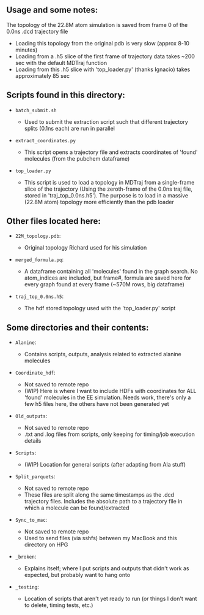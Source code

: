 ## Usage and some notes:

The topology of the 22.8M atom simulation is saved from frame 0 of the 0.0ns .dcd trajectory file
- Loading this topology from the original pdb is very slow (approx 8-10 minutes)
- Loading from a .h5 slice of the first frame of trajectory data takes ~200 sec with the default MDTraj function
- Loading from this .h5 slice with 'top_loader.py' (thanks Ignacio) takes approximately 85 sec

## Scripts found in this directory:

- `batch_submit.sh`
  - Used to submit the extraction script such that different trajectory splits (0.1ns each) are run in parallel

- `extract_coordinates.py`
  - This script opens a trajectory file and extracts coordinates of 'found' molecules (from the pubchem dataframe)

- `top_loader.py`
  - This script is used to load a topology in MDTraj from a single-frame slice of the trajectory (Using the zeroth-frame of the 0.0ns traj file, stored in 'traj_top_0.0ns.h5'). The purpose is to load in a massive (22.8M atom) topology more efficiently than the pdb loader

## Other files located here:

- `22M_topology.pdb`:
  - Original topology Richard used for his simulation 

- `merged_formula.pq`:
  - A dataframe containing all 'molecules' found in the graph search. No atom_indices are included, but frame#, formula are saved here for every graph found at every frame (~570M rows, big dataframe)

- `traj_top_0.0ns.h5`:
  - The hdf stored topology used with the 'top_loader.py' script

## Some directories and their contents: 


- `Alanine`:
  - Contains scripts, outputs, analysis related to extracted alanine molecules

- `Coordinate_hdf`:
  - Not saved to remote repo
  - (WIP) Here is where I want to include HDFs with coordinates for ALL 'found' molecules in the EE simulation. Needs work, there's only a few h5 files here, the others have not been generated yet

- `Old_outputs`:
  - Not saved to remote repo
  - .txt and .log files from scripts, only keeping for timing/job execution details 

- `Scripts`:
  - (WIP) Location for general scripts (after adapting from Ala stuff)

- `Split_parquets`:
  - Not saved to remote repo
  - These files are split along the same timestamps as the .dcd trajectory files. Includes the absolute path to a trajectory file in which a molecule can be found/extracted

- `Sync_to_mac`:
  - Not saved to remote repo
  - Used to send files (via sshfs) between my MacBook and this directory on HPG

- `_broken`:
  - Explains itself; where I put scripts and outputs that didn't work as expected, but probably want to hang onto

- `_testing`:
  - Location of scripts that aren't yet ready to run (or things I don't want to delete, timing tests, etc.)
